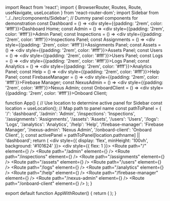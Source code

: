 import React from 'react';
import { BrowserRouter, Routes, Route, useNavigate, useLocation } from 'react-router-dom';
import Sidebar from '../../src/components/Sidebar';
// Dummy panel components for demonstration
const Dashboard = () => <div style={{padding: '2rem', color: '#fff'}}>Dashboard Home</div>;
const Admin = () => <div style={{padding: '2rem', color: '#fff'}}>Admin Panel</div>;
const Inspections = () => <div style={{padding: '2rem', color: '#fff'}}>Inspections Panel</div>;
const Assignments = () => <div style={{padding: '2rem', color: '#fff'}}>Assignments Panel</div>;
const Assets = () => <div style={{padding: '2rem', color: '#fff'}}>Assets Panel</div>;
const Users = () => <div style={{padding: '2rem', color: '#fff'}}>Users Panel</div>;
const Logs = () => <div style={{padding: '2rem', color: '#fff'}}>Logs Panel</div>;
const Analytics = () => <div style={{padding: '2rem', color: '#fff'}}>Analytics Panel</div>;
const Help = () => <div style={{padding: '2rem', color: '#fff'}}>Help Panel</div>;
const FirebaseManager = () => <div style={{padding: '2rem', color: '#fff'}}>Firebase Manager</div>;
const NexusAdmin = () => <div style={{padding: '2rem', color: '#fff'}}>Nexus Admin</div>;
const OnboardClient = () => <div style={{padding: '2rem', color: '#fff'}}>Onboard Client</div>;

function App() {
  // Use location to determine active panel for Sidebar
  const location = useLocation();
  // Map path to panel name
  const pathToPanel = {
    '/': 'dashboard',
    '/admin': 'Admin',
    '/inspections': 'Inspections',
    '/assignments': 'Assignments',
    '/assets': 'Assets',
    '/users': 'Users',
    '/logs': 'Logs',
    '/analytics': 'Analytics',
    '/help': 'Help',
    '/firebase-manager': 'Firebase Manager',
    '/nexus-admin': 'Nexus Admin',
    '/onboard-client': 'Onboard Client',
  };
  const activePanel = pathToPanel[location.pathname] || 'dashboard';
  return (
    <div style={{ display: 'flex', minHeight: '100vh', background: '#101624' }}>
      <Sidebar activePanel={activePanel} />
      <div style={{ flex: 1 }}>
        <Routes>
          <Route path="/" element={<Dashboard />} />
          <Route path="/admin" element={<Admin />} />
          <Route path="/inspections" element={<Inspections />} />
          <Route path="/assignments" element={<Assignments />} />
          <Route path="/assets" element={<Assets />} />
          <Route path="/users" element={<Users />} />
          <Route path="/logs" element={<Logs />} />
          <Route path="/analytics" element={<Analytics />} />
          <Route path="/help" element={<Help />} />
          <Route path="/firebase-manager" element={<FirebaseManager />} />
          <Route path="/nexus-admin" element={<NexusAdmin />} />
          <Route path="/onboard-client" element={<OnboardClient />} />
        </Routes>
      </div>
    </div>
  );
}

export default function AppWithRouter() {
  return (
    <BrowserRouter>
      <App />
    </BrowserRouter>
  );
}
